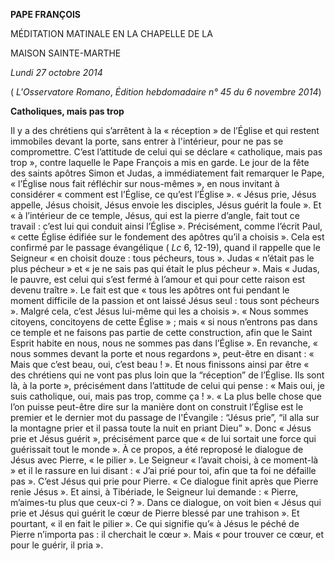 **PAPE FRANÇOIS**

MÉDITATION MATINALE EN LA CHAPELLE DE LA

MAISON SAINTE-MARTHE

*Lundi 27 octobre 2014*

( *L'Osservatore Romano*, *Édition hebdomadaire n° 45 du 6 novembre 2014*)

**Catholiques, mais pas trop**

Il y a des chrétiens qui s’arrêtent à la « réception » de l’Église et qui restent immobiles devant la porte, sans entrer à l'intérieur, pour ne pas se compromettre. C’est l’attitude de celui qui se déclare « catholique, mais pas trop », contre laquelle le Pape François a mis en garde. Le jour de la fête des saints apôtres Simon et Judas, a immédiatement fait remarquer le Pape, « l’Église nous fait réfléchir sur nous-mêmes », en nous invitant à considérer « comment est l’Église, ce qu’est l’Église ». « Jésus prie, Jésus appelle, Jésus choisit, Jésus envoie les disciples, Jésus guérit la foule ». Et « à l’intérieur de ce temple, Jésus, qui est la pierre d’angle, fait tout ce travail : c’est lui qui conduit ainsi l’Église ». Précisément, comme l’écrit Paul, « cette Église édifiée sur le fondement des apôtres qu’il a choisis ». Cela est confirmé par le passage évangélique ( *Lc* 6, 12-19), quand il rappelle que le Seigneur « en choisit douze : tous pécheurs, tous ». Judas « n’était pas le plus pécheur » et « je ne sais pas qui était le plus pécheur ». Mais « Judas, le pauvre, est celui qui s’est fermé à l’amour et qui pour cette raison est devenu traître ». Le fait est que « tous les apôtres ont fui pendant le moment difficile de la passion et ont laissé Jésus seul : tous sont pécheurs ». Malgré cela, c’est Jésus lui-même qui les a choisis ». « Nous sommes citoyens, concitoyens de cette Église » ; mais « si nous n’entrons pas dans ce temple et ne faisons pas partie de cette construction, afin que le Saint Esprit habite en nous, nous ne sommes pas dans l’Église ». En revanche, « nous sommes devant la porte et nous regardons », peut-être en disant : « Mais que c’est beau, oui, c’est beau ! ». Et nous finissons ainsi par être « des chrétiens qui ne vont pas plus loin que la “réception” de l’Église. Ils sont là, à la porte », précisément dans l’attitude de celui qui pense : « Mais oui, je suis catholique, oui, mais pas trop, comme ça ! ». « La plus belle chose que l’on puisse peut-être dire sur la manière dont on construit l’Église est le premier et le dernier mot du passage de l'Évangile : “Jésus prie”, “il alla sur la montagne prier et il passa toute la nuit en priant Dieu” ». Donc « Jésus prie et Jésus guérit », précisément parce que « de lui sortait une force qui guérissait tout le monde ». À ce propos, a été reproposé le dialogue de Jésus avec Pierre, « le pilier ». Le Seigneur « l’avait choisi, à ce moment-là » et il le rassure en lui disant : « J’ai prié pour toi, afin que ta foi ne défaille pas ». C’est Jésus qui prie pour Pierre. « Ce dialogue finit après que Pierre renie Jésus ». Et ainsi, à Tibériade, le Seigneur lui demande : « Pierre, m’aimes-tu plus que ceux-ci ? ». Dans ce dialogue, on voit bien « Jésus qui prie et Jésus qui guérit le cœur de Pierre blessé par une trahison ». Et pourtant, « il en fait le pilier ». Ce qui signifie qu’« à Jésus le péché de Pierre n’importa pas : il cherchait le cœur ». Mais « pour trouver ce cœur, et pour le guérir, il pria ».